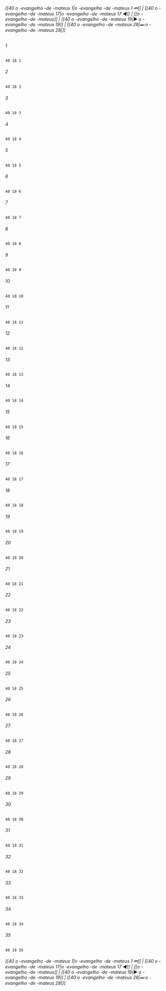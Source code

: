 
###### [[40 o -evangelho -de -mateus 1|o -evangelho -de -mateus 1 ⏮]] | [[40 o -evangelho -de -mateus 17|o -evangelho -de -mateus 17 ◀]] | [[o -evangelho -de -mateus]] | [[40 o -evangelho -de -mateus 19|▶ o -evangelho -de -mateus 19]] | [[40 o -evangelho -de -mateus 28|⏭ o -evangelho -de -mateus 28|]]

###### 1
``` verse
40 18 1 
```
###### 2
``` verse
40 18 2 
```
###### 3
``` verse
40 18 3 
```
###### 4
``` verse
40 18 4 
```
###### 5
``` verse
40 18 5 
```
###### 6
``` verse
40 18 6 
```
###### 7
``` verse
40 18 7 
```
###### 8
``` verse
40 18 8 
```
###### 9
``` verse
40 18 9 
```
###### 10
``` verse
40 18 10 
```
###### 11
``` verse
40 18 11 
```
###### 12
``` verse
40 18 12 
```
###### 13
``` verse
40 18 13 
```
###### 14
``` verse
40 18 14 
```
###### 15
``` verse
40 18 15 
```
###### 16
``` verse
40 18 16 
```
###### 17
``` verse
40 18 17 
```
###### 18
``` verse
40 18 18 
```
###### 19
``` verse
40 18 19 
```
###### 20
``` verse
40 18 20 
```
###### 21
``` verse
40 18 21 
```
###### 22
``` verse
40 18 22 
```
###### 23
``` verse
40 18 23 
```
###### 24
``` verse
40 18 24 
```
###### 25
``` verse
40 18 25 
```
###### 26
``` verse
40 18 26 
```
###### 27
``` verse
40 18 27 
```
###### 28
``` verse
40 18 28 
```
###### 29
``` verse
40 18 29 
```
###### 30
``` verse
40 18 30 
```
###### 31
``` verse
40 18 31 
```
###### 32
``` verse
40 18 32 
```
###### 33
``` verse
40 18 33 
```
###### 34
``` verse
40 18 34 
```
###### 35
``` verse
40 18 35 
```

###### [[40 o -evangelho -de -mateus 1|o -evangelho -de -mateus 1 ⏮]] | [[40 o -evangelho -de -mateus 17|o -evangelho -de -mateus 17 ◀]] | [[o -evangelho -de -mateus]] | [[40 o -evangelho -de -mateus 19|▶ o -evangelho -de -mateus 19]] | [[40 o -evangelho -de -mateus 28|⏭ o -evangelho -de -mateus 28|]]

